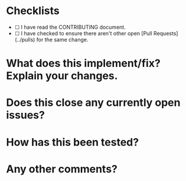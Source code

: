<!-- プルリクエストのタイトルと以下の記述項目は、日本語で書いても良いです -->

# Checklists
<!-- PR作成時にチェックボックスにチェックを入れてください -->

- [ ] <!-- コントリビューティングガイドラインを読みました--> I have read the CONTRIBUTING document.
- [ ] <!-- 同じ変更を要求するオープンなPRが無いことを確認しました --> I have checked to ensure there aren't other open [Pull Requests](../pulls) for the same change.

# What does this implement/fix? Explain your changes.
<!-- このPRはどんな機能改善/修正ですか？ -->


# Does this close any currently open issues?
<!-- このPRはオープンになっているissueをクローズしますか？ -->


# How has this been tested?
<!-- このPRはどのようにテストしましたか？ -->


# Any other comments?
<!-- その他コメントはありますか？ -->
